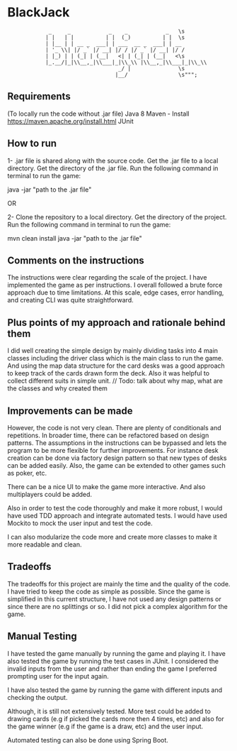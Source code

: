 # BlackJack

                 _     _            _    _            _   \s
                | |   | |          | |  (_)          | |  \s
                | |__ | | __ _  ___| | ___  __ _  ___| | __
                | '_ \\| |/ _` |/ __| |/ / |/ _` |/ __| |/ /
                | |_) | | (_| | (__|   <| | (_| | (__|   <\s
                |_.__/|_|\\__,_|\\___|_|\\_\\ |\\__,_|\\___|_|\\_\\
                                       _/ |               \s
                                      |__/                \s""";



## Requirements
(To locally run the code without .jar file)
Java 8
Maven -  Install https://maven.apache.org/install.html
JUnit

## How to run

1- .jar file is shared along with the source code. Get the .jar file to a local directory. 
Get the directory of the .jar file.  Run the following command in terminal to run the game:

java -jar "path to the .jar file"

OR 

2- Clone the repository to a local directory. Get the directory of the project.  Run the following command in terminal 
to run the game:

mvn clean install
java -jar "path to the .jar file"

## Comments on the instructions

The instructions were clear regarding the scale of the project. I have implemented the game as per instructions. 
I overall followed a brute force approach due to time limitations. At this scale, edge cases, error 
handling, and creating CLI was quite straightforward.

## Plus points of my approach and rationale behind them
I did well creating the simple design by mainly dividing tasks into 4 main classes including the driver class which is 
the main class to run the game. And using the map data structure for the card desks was a good approach to keep track 
of the cards drawn form the deck. Also it was helpful to collect different suits in simple unit.
// Todo: talk about why map, what are the classes and why created them



## Improvements can be made
However, the code is not very clean. There are plenty of conditionals and repetitions. In broader time, there can be 
refactored based on design patterns.
The assumptions in the instructions can be bypassed and lets the program to be more flexible for further improvements.
For instance desk creation can be done via factory design pattern so that new types of desks can be added easily.
Also, the game can be extended to other games such as poker, etc.

There can be a nice UI to make the game more interactive. And also multiplayers could be added.

Also in order to test the code thoroughly and make it more robust, I would have used TDD approach and integrate 
automated tests. I would have used Mockito to mock the user input and test the code. 

I can also modularize the code more and create more classes to make it more readable and clean.

## Tradeoffs
 
The tradeoffs for this project are mainly the time and the quality of the code. I have tried to keep the code as simple 
as possible. Since the game is simplified in this current structure, I have not used any design patterns or since there
are no splittings or so. I did not pick a complex algorithm for the game.


## Manual Testing
I have tested the game manually by running the game and playing it. I have also tested the game by running the test 
cases in JUnit. I considered the invalid inputs from the user and rather than ending the game I preferred prompting user 
for the input again.

I have also tested the game by running the game with different inputs and checking the output. 

Although, it is still not extensively tested. More test could be added to drawing cards (e.g if picked the cards more 
then 4 times, etc) and also for the game winner (e.g if the game is a draw, etc) and the user input. 

Automated testing can also be done using Spring Boot.
